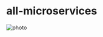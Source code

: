 # all-microservices
![photo](https://github.com/DanchiEllo/all-microservices/blob/main/2023-10-21_11-06-46.png)
